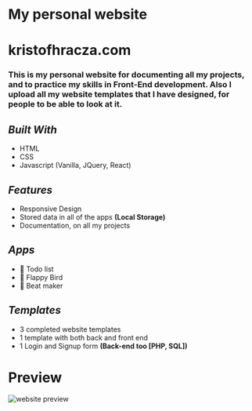 # My personal website

# **kristofhracza.com**
### This is my personal website for documenting all my projects, and to practice my skills in Front-End development. Also I upload all my website templates that I have designed, for people to be able to look at it.

## ***Built With***
- HTML
- CSS
- Javascript (Vanilla, JQuery, React)

## ***Features***
- Responsive Design
- Stored data in all of the apps **(Local Storage)**
- Documentation, on all my projects

## ***Apps***
- 📆 Todo list
- 🐤 Flappy Bird
- 🎵 Beat maker

## ***Templates***
-  3 completed website templates
-  1 template with both back and front end
-  1 Login and Signup form **(Back-end too [PHP, SQL])**

# Preview
![website preview](https://kristofhracza.com/Pictures/prev.png)
